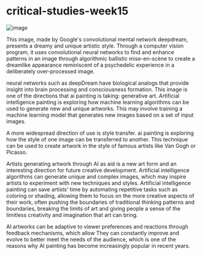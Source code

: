 # critical-studies-week15
![image](https://user-images.githubusercontent.com/119873931/224163781-6a7c1139-c07f-431c-9f5c-35bd34c6535d.png)

This image, made by Google's convolutional mental network deepdream, presents a dreamy and unique artistic style. Through a computer vision program, it uses convolutional neural networks to find and enhance patterns in an image through algorithmic ballistic mise-en-scène to create a dreamlike appearance reminiscent of a psychedelic experience in a deliberately over-processed image.

neural networks such as deepDream have biological analogs that provide insight into brain processing and consciousness formation. This image is one of the directions that ai painting is taking: generative art. Artificial intelligence painting is exploring how machine learning algorithms can be used to generate new and unique artworks. This may involve training a machine learning model that generates new images based on a set of input images.

A more widespread direction of use is style transfer. ai painting is exploring how the style of one image can be transferred to another. This technique can be used to create artwork in the style of famous artists like Van Gogh or Picasso.

Artists generating artwork through AI as aid is a new art form and an interesting direction for future creative development. Artificial intelligence algorithms can generate unique and complex images, which may inspire artists to experiment with new techniques and styles. Artificial intelligence painting can save artists' time by automating repetitive tasks such as coloring or shading, allowing them to focus on the more creative aspects of their work, often pushing the boundaries of traditional thinking patterns and boundaries, breaking the limits of art and giving people a sense of the limitless creativity and imagination that art can bring.

AI artworks can be adaptive to viewer preferences and reactions through feedback mechanisms, which allow They can constantly improve and evolve to better meet the needs of the audience, which is one of the reasons why AI painting has become increasingly popular in recent years.


